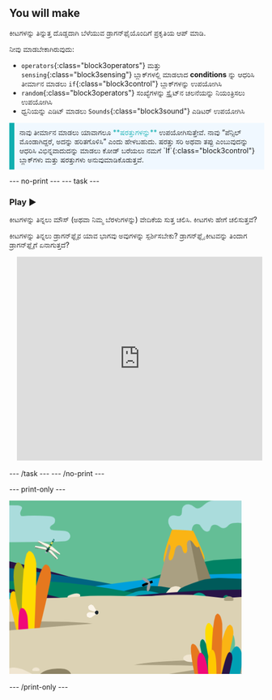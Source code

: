 ## You will make

ಕೀಟಗಳನ್ನು ತಿನ್ನುತ್ತ ದೊಡ್ಡದಾಗಿ ಬೆಳೆಯುವ ಡ್ರಾಗನ್‌ಫೈಯೊಂದಿಗೆ ಪ್ರಕೃತಿಯ ಆಪ್‌ ಮಾಡಿ.

ನೀವು ಮಾಡಬೇಕಾಗಿರುವುದು:
+ `operators`{:class="block3operators"} ಮತ್ತು `sensing`{:class="block3sensing"} ಬ್ಲಾಕ್‌ಗಳಲ್ಲಿ ಮಾಡಲಾದ **conditions** ನ್ನು ಆಧರಿಸಿ ತೀರ್ಮಾನ ಮಾಡಲು `if`{:class="block3control"} ಬ್ಲಾಕ್‌ಗಳನ್ನು ಉಪಯೋಗಿಸಿ
+ `random`{:class="block3operators"} ಸಂಖ್ಯೆಗಳನ್ನು ಸ್ಪ್ರೈಟ್‌ನ ಚಲನೆಯನ್ನು ನಿಯಂತ್ರಿಸಲು ಉಪಯೋಗಿಸಿ
+ ಧ್ವನಿಯನ್ನು ಎಡಿಟ್‌ ಮಾಡಲು `Sounds`{:class="block3sound"} ಎಡಿಟರ್‌ ಉಪಯೋಗಿಸಿ

<p style="border-left: solid; border-width:10px; border-color: #0faeb0; background-color: aliceblue; padding: 10px;">
ನಾವು ತೀರ್ಮಾನ ಮಾಡಲು ಯಾವಾಗಲೂ <span style="color: #0faeb0">**ಷರತ್ತುಗಳನ್ನು**</span> ಉಪಯೋಗಿಸುತ್ತೇವೆ. ನಾವು “ಪೆನ್ಸಿಲ್‌ ಮೊಂಡಾಗಿದ್ದರೆ, ಅದನ್ನು ಹರಿತಗೊಳಿಸಿ” ಎಂದು ಹೇಳಬಹುದು. ಷರತ್ತು ಸರಿ ಅಥವಾ ತಪ್ಪು ಎಂಬುವುದನ್ನು ಆಧರಿಸಿ ವಿಭಿನ್ನವಾದುದನ್ನು ಮಾಡಲು ಕೋಡ್‌ ಬರೆಯಲು ನಮಗೆ `If`{:class="block3control"} ಬ್ಲಾಕ್‌ಗಳು ಮತ್ತು ಷರತ್ತುಗಳು ಅನುವುಮಾಡಿಕೊಡುತ್ತವೆ.</p>

--- no-print --- --- task ---

### Play ▶️
<div style="display: flex; flex-wrap: wrap">
<div style="flex-basis: 175px; flex-grow: 1">  
ಕೀಟಗಳನ್ನು ತಿನ್ನಲು ಮೌಸ್‌ (ಅಥವಾ ನಿಮ್ಮ ಬೆರಳುಗಳನ್ನು) ವೇದಿಕೆಯ ಸುತ್ತ ಚಲಿಸಿ. ಕೀಟಗಳು ಹೇಗೆ ಚಲಿಸುತ್ತವೆ?

ಕೀಟಗಳನ್ನು ತಿನ್ನಲು ಡ್ರಾಗನ್‌ಫ್ಲೈನ ಯಾವ ಭಾಗವು ಅವುಗಳನ್ನು ಸ್ಪರ್ಶಿಸಬೇಕು? ಡ್ರಾಗನ್‌ಫ್ಲೈ ಕೀಟವನ್ನು ತಿಂದಾಗ ಡ್ರಾಗನ್‌ಫ್ಲೈಗೆ ಏನಾಗುತ್ತದೆ?
</div>
<div class="scratch-preview" style="margin-left: 15px;">
  <iframe allowtransparency="true" width="485" height="402" src="https://scratch.mit.edu/projects/embed/521688740/?autostart=false" frameborder="0"></iframe>
</div>
</div>

--- /task --- --- /no-print ---

--- print-only ---

![ಪೂರ್ಣಗೊಂಡ ಪ್ರಾಜೆಕ್ಟ್](images/showcase_static.png)

--- /print-only ---
